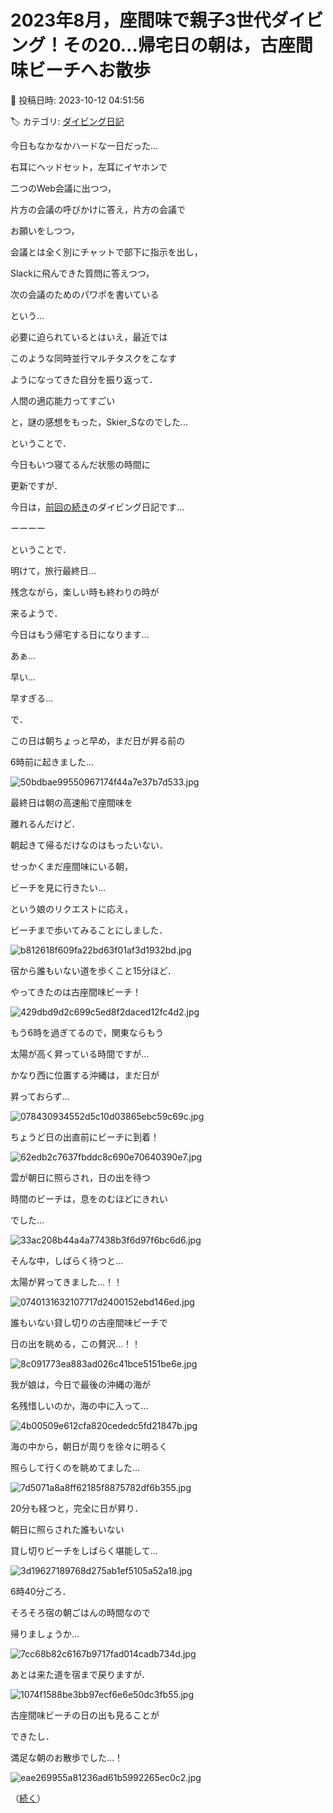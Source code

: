 # 2023年8月，座間味で親子3世代ダイビング！その20…帰宅日の朝は，古座間味ビーチへお散歩

📅 投稿日時: 2023-10-12 04:51:56

🏷️ カテゴリ: [ダイビング日記](ce3a7a8d424d112fce83ee85c81a0e344.md)

今日もなかなかハードな一日だった…





右耳にヘッドセット，左耳にイヤホンで


二つのWeb会議に出つつ，


片方の会議の呼びかけに答え，片方の会議で


お願いをしつつ，


会議とは全く別にチャットで部下に指示を出し，


Slackに飛んできた質問に答えつつ，


次の会議のためのパワポを書いている


という…





必要に迫られているとはいえ，最近では


このような同時並行マルチタスクをこなす


ようになってきた自分を振り返って．





人間の適応能力ってすごい





と，謎の感想をもった，Skier_Sなのでした…





ということで．


今日もいつ寝てるんだ状態の時間に


更新ですが．





今日は，[前回の続き](ec1b2e1097f989e2ebbfb6aff71b9086b.md)のダイビング日記です…


ーーーー





ということで．


明けて，旅行最終日…


残念ながら，楽しい時も終わりの時が


来るようで．


今日はもう帰宅する日になります…


あぁ…


早い…


早すぎる…





で．


この日は朝ちょっと早め，まだ日が昇る前の


6時前に起きました…




![50bdbae99550967174f44a7e37b7d533.jpg](images/50bdbae99550967174f44a7e37b7d533.jpg)







最終日は朝の高速船で座間味を


離れるんだけど．


朝起きて帰るだけなのはもったいない．


せっかくまだ座間味にいる朝，


ビーチを見に行きたい…


という娘のリクエストに応え，


ビーチまで歩いてみることにしました．




![b812618f609fa22bd63f01af3d1932bd.jpg](images/b812618f609fa22bd63f01af3d1932bd.jpg)







宿から誰もいない道を歩くこと15分ほど．


やってきたのは古座間味ビーチ！




![429dbd9d2c699c5ed8f2daced12fc4d2.jpg](images/429dbd9d2c699c5ed8f2daced12fc4d2.jpg)







もう6時を過ぎてるので，関東ならもう


太陽が高く昇っている時間ですが…


かなり西に位置する沖縄は，まだ日が


昇っておらず…




![078430934552d5c10d03865ebc59c69c.jpg](images/078430934552d5c10d03865ebc59c69c.jpg)







ちょうど日の出直前にビーチに到着！




![62edb2c7637fbddc8c690e70640390e7.jpg](images/62edb2c7637fbddc8c690e70640390e7.jpg)







雲が朝日に照らされ，日の出を待つ


時間のビーチは，息をのむほどにきれい


でした…




![33ac208b44a4a77438b3f6d97f6bc6d6.jpg](images/33ac208b44a4a77438b3f6d97f6bc6d6.jpg)







そんな中，しばらく待つと…


太陽が昇ってきました…！！




![0740131632107717d2400152ebd146ed.jpg](images/0740131632107717d2400152ebd146ed.jpg)







誰もいない貸し切りの古座間味ビーチで


日の出を眺める，この贅沢…！！




![8c091773ea883ad026c41bce5151be6e.jpg](images/8c091773ea883ad026c41bce5151be6e.jpg)







我が娘は，今日で最後の沖縄の海が


名残惜しいのか，海の中に入って…




![4b00509e612cfa820cededc5fd21847b.jpg](images/4b00509e612cfa820cededc5fd21847b.jpg)







海の中から，朝日が周りを徐々に明るく


照らして行くのを眺めてました…




![7d5071a8a8ff62185f8875782df6b355.jpg](images/7d5071a8a8ff62185f8875782df6b355.jpg)







20分も経つと，完全に日が昇り．


朝日に照らされた誰もいない


貸し切りビーチをしばらく堪能して…




![3d19627189768d275ab1ef5105a52a18.jpg](images/3d19627189768d275ab1ef5105a52a18.jpg)







6時40分ごろ．


そろそろ宿の朝ごはんの時間なので


帰りましょうか…




![7cc68b82c6167b9717fad014cadb734d.jpg](images/7cc68b82c6167b9717fad014cadb734d.jpg)







あとは来た道を宿まで戻りますが．




![1074f1588be3bb97ecf6e6e50dc3fb55.jpg](images/1074f1588be3bb97ecf6e6e50dc3fb55.jpg)







古座間味ビーチの日の出も見ることが


できたし．


満足な朝のお散歩でした…！




![eae269955a81236ad61b5992265ec0c2.jpg](images/eae269955a81236ad61b5992265ec0c2.jpg)







（[続く](e7b94091113fc3cab558f418c48f20fd3.md)）
